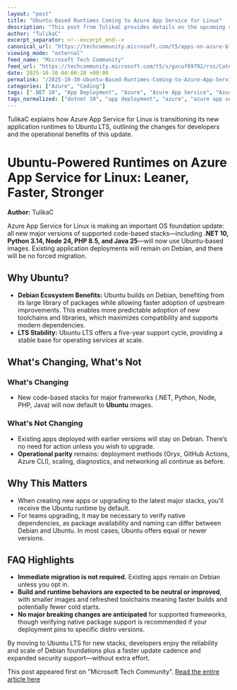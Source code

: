 ```yaml
---
layout: "post"
title: "Ubuntu-Based Runtimes Coming to Azure App Service for Linux"
description: "This post from TulikaC provides details on the upcoming shift in Azure App Service for Linux, where new major versions of supported stacks (.NET 10, Python 3.14, Node 24, PHP 8.5, Java 25) will now be built on Ubuntu LTS images rather than Debian. The post highlights platform benefits, migration guidance, and operational impacts, with practical info for developers deploying code-based web applications on Azure."
author: "TulikaC"
excerpt_separator: <!--excerpt_end-->
canonical_url: "https://techcommunity.microsoft.com/t5/apps-on-azure-blog/ubuntu-powered-runtimes-on-azure-app-service-for-linux-leaner/ba-p/4465414"
viewing_mode: "external"
feed_name: "Microsoft Tech Community"
feed_url: "https://techcommunity.microsoft.com/t5/s/gxcuf89792/rss/Category?category.id=Azure"
date: 2025-10-30 04:00:28 +00:00
permalink: "/2025-10-30-Ubuntu-Based-Runtimes-Coming-to-Azure-App-Service-for-Linux.html"
categories: ["Azure", "Coding"]
tags: [".NET 10", "App Deployment", "Azure", "Azure App Service", "Azure CLI", "Coding", "Community", "Debian", "GitHub Actions", "Java 25", "Linux", "Node 24", "PHP 8.5", "Platform Updates", "Python 3.14", "Runtime Environments", "Ubuntu", "Web Applications"]
tags_normalized: ["dotnet 10", "app deployment", "azure", "azure app service", "azure cli", "coding", "community", "debian", "github actions", "java 25", "linux", "node 24", "php 8dot5", "platform updates", "python 3dot14", "runtime environments", "ubuntu", "web applications"]
---
```


TulikaC explains how Azure App Service for Linux is transitioning its new application runtimes to Ubuntu LTS, outlining the changes for developers and the operational benefits of this update.<!--excerpt_end-->

# Ubuntu-Powered Runtimes on Azure App Service for Linux: Leaner, Faster, Stronger

**Author:** TulikaC

Azure App Service for Linux is making an important OS foundation update: all new major versions of supported code-based stacks—including **.NET 10, Python 3.14, Node 24, PHP 8.5, and Java 25**—will now use Ubuntu-based images. Existing application deployments will remain on Debian, and there will be no forced migration.

## Why Ubuntu?

- **Debian Ecosystem Benefits:** Ubuntu builds on Debian, benefiting from its large library of packages while allowing faster adoption of upstream improvements. This enables more predictable adoption of new toolchains and libraries, which maximizes compatibility and supports modern dependencies.
- **LTS Stability:** Ubuntu LTS offers a five-year support cycle, providing a stable base for operating services at scale.

## What's Changing, What's Not

### What's Changing

- New code-based stacks for major frameworks (.NET, Python, Node, PHP, Java) will now default to **Ubuntu** images.

### What's Not Changing

- Existing apps deployed with earlier versions will stay on Debian. There’s no need for action unless you wish to upgrade.
- **Operational parity** remains: deployment methods (Oryx, GitHub Actions, Azure CLI), scaling, diagnostics, and networking all continue as before.

## Why This Matters

- When creating new apps or upgrading to the latest major stacks, you'll receive the Ubuntu runtime by default.
- For teams upgrading, it may be necessary to verify native dependencies, as package availability and naming can differ between Debian and Ubuntu. In most cases, Ubuntu offers equal or newer versions.

## FAQ Highlights

- **Immediate migration is not required.** Existing apps remain on Debian unless you opt in.
- **Build and runtime behaviors are expected to be neutral or improved**, with smaller images and refreshed toolchains meaning faster builds and potentially fewer cold starts.
- **No major breaking changes are anticipated** for supported frameworks, though verifying native package support is recommended if your deployment pins to specific distro versions.

By moving to Ubuntu LTS for new stacks, developers enjoy the reliability and scale of Debian foundations plus a faster update cadence and expanded security support—without extra effort.

This post appeared first on "Microsoft Tech Community". [Read the entire article here](https://techcommunity.microsoft.com/t5/apps-on-azure-blog/ubuntu-powered-runtimes-on-azure-app-service-for-linux-leaner/ba-p/4465414)
